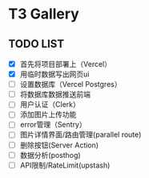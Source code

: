 # T3 Gallery

## TODO LIST

- [x] 首先将项目部署上（Vercel）
- [x] 用临时数据写出网页ui
- [ ] 设置数据库（Vercel Postgres）
- [ ] 将数据库数据推送前端
- [ ] 用户认证（Clerk）
- [ ] 添加图片上传功能
- [ ] error管理（Sentry）
- [ ] 图片详情界面/路由管理(parallel route)
- [ ] 删除按钮(Server Action)
- [ ] 数据分析(posthog)
- [ ] API限制/RateLimit(upstash)
